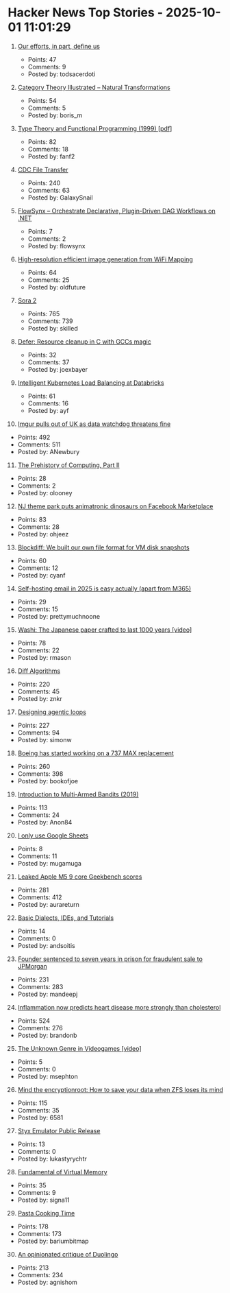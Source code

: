 # Hacker News Top Stories - 2025-10-01 11:01:29

1. [Our efforts, in part, define us](https://weakty.com/posts/efforts/)
   - Points: 47
   - Comments: 9
   - Posted by: todsacerdoti

2. [Category Theory Illustrated – Natural Transformations](https://abuseofnotation.github.io/category-theory-illustrated/11_natural_transformations/)
   - Points: 54
   - Comments: 5
   - Posted by: boris_m

3. [Type Theory and Functional Programming (1999) [pdf]](https://www.cs.cornell.edu/courses/cs6110/2015sp/textbook/Simon%20Thompson%20textbook.pdf)
   - Points: 82
   - Comments: 18
   - Posted by: fanf2

4. [CDC File Transfer](https://github.com/google/cdc-file-transfer)
   - Points: 240
   - Comments: 63
   - Posted by: GalaxySnail

5. [FlowSynx – Orchestrate Declarative, Plugin-Driven DAG Workflows on .NET](https://flowsynx.io/)
   - Points: 7
   - Comments: 2
   - Posted by: flowsynx

6. [High-resolution efficient image generation from WiFi Mapping](https://arxiv.org/abs/2506.10605)
   - Points: 64
   - Comments: 25
   - Posted by: oldfuture

7. [Sora 2](https://openai.com/index/sora-2/)
   - Points: 765
   - Comments: 739
   - Posted by: skilled

8. [Defer: Resource cleanup in C with GCCs magic](https://oshub.org/projects/retros-32/posts/defer-resource-cleanup-in-c-with-gccs-magic)
   - Points: 32
   - Comments: 37
   - Posted by: joexbayer

9. [Intelligent Kubernetes Load Balancing at Databricks](https://www.databricks.com/blog/intelligent-kubernetes-load-balancing-databricks)
   - Points: 61
   - Comments: 16
   - Posted by: ayf

10. [Imgur pulls out of UK as data watchdog threatens fine](https://www.express.co.uk/news/uk/2115228/image-site-imgur-pulls-out)
   - Points: 492
   - Comments: 511
   - Posted by: ANewbury

11. [The Prehistory of Computing, Part II](https://www.oranlooney.com/post/history-of-computing-2/)
   - Points: 28
   - Comments: 2
   - Posted by: olooney

12. [NJ theme park puts animatronic dinosaurs on Facebook Marketplace](https://gizmodo.com/new-jersey-theme-park-puts-animatronic-dinosaurs-on-facebook-marketplace-as-it-shuts-down-2000664489)
   - Points: 83
   - Comments: 28
   - Posted by: ohjeez

13. [Blockdiff: We built our own file format for VM disk snapshots](https://cognition.ai/blog/blockdiff)
   - Points: 60
   - Comments: 12
   - Posted by: cyanf

14. [Self-hosting email in 2025 is easy actually (apart from M365)](https://mastodon.social/@whitequark/115298019560025791)
   - Points: 29
   - Comments: 15
   - Posted by: prettymuchnoone

15. [Washi: The Japanese paper crafted to last 1000 years [video]](https://www.bbc.com/reel/video/p0m4mg2j/washi-the-japanese-paper-crafted-to-last-1-000-years)
   - Points: 78
   - Comments: 22
   - Posted by: rmason

16. [Diff Algorithms](https://flo.znkr.io/diff/)
   - Points: 220
   - Comments: 45
   - Posted by: znkr

17. [Designing agentic loops](https://simonwillison.net/2025/Sep/30/designing-agentic-loops/)
   - Points: 227
   - Comments: 94
   - Posted by: simonw

18. [Boeing has started working on a 737 MAX replacement](https://www.wsj.com/business/airlines/boeing-has-started-working-on-a-737-max-replacement-40a110df)
   - Points: 260
   - Comments: 398
   - Posted by: bookofjoe

19. [Introduction to Multi-Armed Bandits (2019)](https://arxiv.org/abs/1904.07272)
   - Points: 113
   - Comments: 24
   - Posted by: Anon84

20. [I only use Google Sheets](https://mayberay.bearblog.dev/why-i-only-use-google-sheets/)
   - Points: 8
   - Comments: 11
   - Posted by: mugamuga

21. [Leaked Apple M5 9 core Geekbench scores](https://browser.geekbench.com/v6/cpu/14173685)
   - Points: 281
   - Comments: 412
   - Posted by: aurareturn

22. [Basic Dialects, IDEs, and Tutorials](https://github.com/JohnBlood/awesome-basic)
   - Points: 14
   - Comments: 0
   - Posted by: andsoitis

23. [Founder sentenced to seven years in prison for fraudulent sale to JPMorgan](https://www.cnn.com/2025/09/30/business/charlie-javice-frank-sentenced-jpmorgan-intl)
   - Points: 231
   - Comments: 283
   - Posted by: mandeepj

24. [Inflammation now predicts heart disease more strongly than cholesterol](https://www.empirical.health/blog/inflammation-and-heart-health/)
   - Points: 524
   - Comments: 276
   - Posted by: brandonb

25. [The Unknown Genre in Videogames [video]](https://www.youtube.com/watch?v=HUiW-GV72QE)
   - Points: 5
   - Comments: 0
   - Posted by: msephton

26. [Mind the encryptionroot: How to save your data when ZFS loses its mind](https://sambowman.tech/blog/posts/mind-the-encryptionroot-how-to-save-your-data-when-zfs-loses-its-mind/)
   - Points: 115
   - Comments: 35
   - Posted by: 6581

27. [Styx Emulator Public Release](https://stumbl.ing/posts/styx-emulator-release/)
   - Points: 13
   - Comments: 0
   - Posted by: lukastyrychtr

28. [Fundamental of Virtual Memory](https://nghiant3223.github.io/2025/05/29/fundamental_of_virtual_memory.html)
   - Points: 35
   - Comments: 9
   - Posted by: signa11

29. [Pasta Cooking Time](https://www.jefftk.com/p/pasta-cooking-time)
   - Points: 178
   - Comments: 173
   - Posted by: bariumbitmap

30. [An opinionated critique of Duolingo](https://isomorphism.xyz/blog/2025/duolingo/)
   - Points: 213
   - Comments: 234
   - Posted by: agnishom

